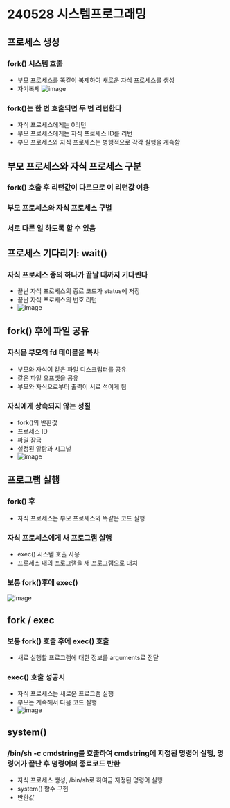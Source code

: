 # 240528 시스템프로그래밍

## 프로세스 생성
### fork() 시스템 호출
- 부모 프로세스를 똑같이 복제하여 새로운 자식 프로세스를 생성
- 자기복제
![image](https://github.com/Kimchaeeuny/System/assets/120534069/e4cda36d-3c5c-43ed-9ccf-157826d59f76)

### fork()는 한 번 호출되면 두 번 리턴한다
- 자식 프로세스에게는 0리턴
- 부모 프로세스에게는 자식 프로세스 ID를 리턴
- 부모 프로세스와 자식 프로세스는 병행적으로 각각 실행을 계속함

## 부모 프로세스와 자식 프로세스 구분

### fork() 호출 후 리턴값이 다르므로 이 리턴값 이용
### 부모 프로세스와 자식 프로세스 구별
### 서로 다른 일 하도록 할 수 있음

## 프로세스 기다리기: wait()

### 자식 프로세스 중의 하나가 끝날 때까지 기다린다
- 끝난 자식 프로세스의 종료 코드가 status에 저장
- 끝난 자식 프로세스의 번호 리턴
- ![image](https://github.com/Kimchaeeuny/System/assets/120534069/4a70e98d-e136-477a-b028-b6bc346a0261)

## fork() 후에 파일 공유

### 자식은 부모의 fd 테이블을 복사
- 부모와 자식이 같은 파일 디스크립터를 공유
- 같은 파일 오프셋을 공유
- 부모와 자식으로부터 출력이 서로 섞이게 됨

### 자식에게 상속되지 않는 성질
- fork()의 반환값
- 프로세스 ID
- 파일 잠금
- 설정된 알람과 시그널
- ![image](https://github.com/Kimchaeeuny/System/assets/120534069/476bd4e7-30ba-4981-a66d-8454678540f4)

## 프로그램 실행

### fork() 후
- 자식 프로세스는 부모 프로세스와 똑같은 코드 실행

### 자식 프로세스에게 새 프로그램 실행
- exec() 시스템 호출 사용
- 프로세스 내의 프로그램을 새 프로그램으로 대치

### 보통 fork()후에 exec()
![image](https://github.com/Kimchaeeuny/System/assets/120534069/996fbb04-56a8-4956-853d-41919b8c7f72)


## fork / exec

### 보통 fork() 호출 후에 exec() 호출
- 새로 실행할 프로그램에 대한 정보를 arguments로 전달
  
### exec() 호출 성공시
- 자식 프로세스는 새로운 프로그램 실행
- 부모는 계속해서 다음 코드 실행
- ![image](https://github.com/Kimchaeeuny/System/assets/120534069/fb2eba99-b9db-4490-95f2-0eb7f621085e)

## system()
### /bin/sh -c cmdstring를 호출하여 cmdstring에 지정된 명령어 실행, 명령어가 끝난 후 명령어의 종료코드 반환

- 자식 프로세스 생성, /bin/sh로 하여금 지정된 명령어 실행
- system() 함수 구현
- 반환값
